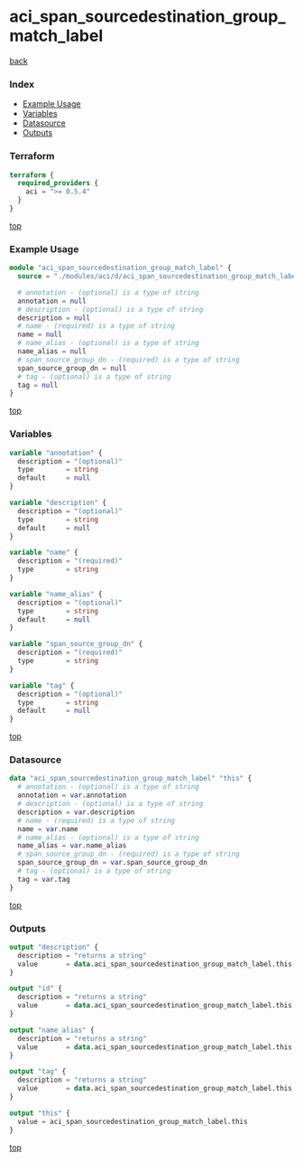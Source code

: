 # aci_span_sourcedestination_group_match_label

[back](../aci.md)

### Index

- [Example Usage](#example-usage)
- [Variables](#variables)
- [Datasource](#datasource)
- [Outputs](#outputs)

### Terraform

```terraform
terraform {
  required_providers {
    aci = ">= 0.5.4"
  }
}
```

[top](#index)

### Example Usage

```terraform
module "aci_span_sourcedestination_group_match_label" {
  source = "./modules/aci/d/aci_span_sourcedestination_group_match_label"

  # annotation - (optional) is a type of string
  annotation = null
  # description - (optional) is a type of string
  description = null
  # name - (required) is a type of string
  name = null
  # name_alias - (optional) is a type of string
  name_alias = null
  # span_source_group_dn - (required) is a type of string
  span_source_group_dn = null
  # tag - (optional) is a type of string
  tag = null
}
```

[top](#index)

### Variables

```terraform
variable "annotation" {
  description = "(optional)"
  type        = string
  default     = null
}

variable "description" {
  description = "(optional)"
  type        = string
  default     = null
}

variable "name" {
  description = "(required)"
  type        = string
}

variable "name_alias" {
  description = "(optional)"
  type        = string
  default     = null
}

variable "span_source_group_dn" {
  description = "(required)"
  type        = string
}

variable "tag" {
  description = "(optional)"
  type        = string
  default     = null
}
```

[top](#index)

### Datasource

```terraform
data "aci_span_sourcedestination_group_match_label" "this" {
  # annotation - (optional) is a type of string
  annotation = var.annotation
  # description - (optional) is a type of string
  description = var.description
  # name - (required) is a type of string
  name = var.name
  # name_alias - (optional) is a type of string
  name_alias = var.name_alias
  # span_source_group_dn - (required) is a type of string
  span_source_group_dn = var.span_source_group_dn
  # tag - (optional) is a type of string
  tag = var.tag
}
```

[top](#index)

### Outputs

```terraform
output "description" {
  description = "returns a string"
  value       = data.aci_span_sourcedestination_group_match_label.this.description
}

output "id" {
  description = "returns a string"
  value       = data.aci_span_sourcedestination_group_match_label.this.id
}

output "name_alias" {
  description = "returns a string"
  value       = data.aci_span_sourcedestination_group_match_label.this.name_alias
}

output "tag" {
  description = "returns a string"
  value       = data.aci_span_sourcedestination_group_match_label.this.tag
}

output "this" {
  value = aci_span_sourcedestination_group_match_label.this
}
```

[top](#index)